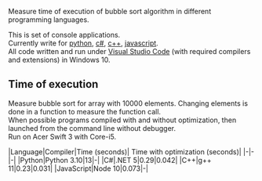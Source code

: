 Measure time of execution of bubble sort algorithm in different programming languages.

This is set of console applications.   
Currently write for [python](python/main.py), [c#](csharp/Program.cs), [c++](cpp/main.cpp), [javascript](js/main.js).   
All code written and run under [Visual Studio Code](https://code.visualstudio.com/) (with required compilers and extensions) in Windows 10.

## Time of execution
Measure bubble sort for array with 10000 elements. Changing elements is done in a function to measure the function call.     
When possible programs compiled with and without optimization, then launched from the command line without debugger.   
Run on Acer Swift 3 with Core-i5.

|Language|Compiler|Time (seconds)| Time with optimization (seconds)|
|-|-|-|
|Python|Python 3.10|13|-|
|C#|.NET 5|0.29|0.042|
|C++|g++ 11|0.23|0.031|
|JavaScript|Node 10|0.073|-|
